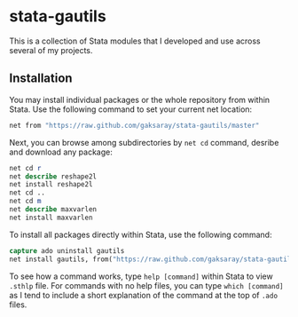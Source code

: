 # stata-gautils

This is a collection of Stata modules that I developed and use across several of
my projects.

## Installation

You may install individual packages or the whole repository from within Stata.
Use the following command to set your current net location:
```stata
net from "https://raw.github.com/gaksaray/stata-gautils/master"
```

Next, you can browse among subdirectories by `net cd` command, desribe and
download any package:
```stata
net cd r
net describe reshape2l
net install reshape2l
net cd ..
net cd m
net describe maxvarlen
net install maxvarlen
```

To install all packages directly within Stata, use the following command:
```stata
capture ado uninstall gautils
net install gautils, from("https://raw.github.com/gaksaray/stata-gautils/master")
```

To see how a command works, type `help [command]` within Stata to view `.sthlp`
file. For commands with no help files, you can type `which [command]` as I tend
to include a short explanation of the command at the top of `.ado` files.

